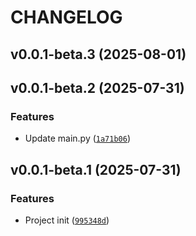 # CHANGELOG

<!-- version list -->

## v0.0.1-beta.3 (2025-08-01)


## v0.0.1-beta.2 (2025-07-31)

### Features

- Update main.py
  ([`1a71b06`](http://172.22.121.51:8929/personnel-matching/zwx/data-process-task-dispatcher/-/commit/1a71b06874c9eb9a9a2c5efbb00ca0b0ce33b5da))


## v0.0.1-beta.1 (2025-07-31)

### Features

- Project init
  ([`995348d`](http://172.22.121.51:8929/personnel-matching/zwx/data-process-task-dispatcher/-/commit/995348d797ebcf8614ff29601be47205f1c42914))
